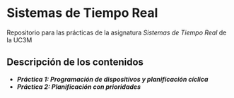 # Sistemas de Tiempo Real
Repositorio para las prácticas de la asignatura *Sistemas de Tiempo Real* de la UC3M

## Descripción de los contenidos
- ***Práctica 1: Programación de dispositivos y planificación cíclica***
- ***Práctica 2: Planificación con prioridades***

